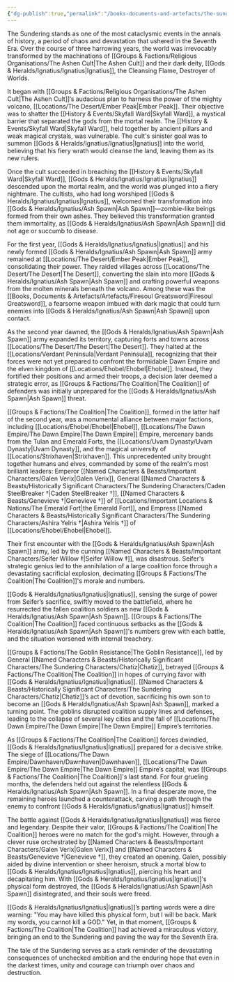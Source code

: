 ```yaml
---
{"dg-publish":true,"permalink":"/books-documents-and-artefacts/the-sundering-a-historical-account/","updated":"2025-01-01T13:28:31.756+00:00"}
---
```


The Sundering stands as one of the most cataclysmic events in the annals of history, a period of chaos and devastation that ushered in the Seventh Era. Over the course of three harrowing years, the world was irrevocably transformed by the machinations of [[Groups & Factions/Religious Organisations/The Ashen Cult\|The Ashen Cult]] and their dark deity, [[Gods & Heralds/Ignatius/Ignatius\|Ignatius]], the Cleansing Flame, Destroyer of Worlds.

It began with [[Groups & Factions/Religious Organisations/The Ashen Cult\|The Ashen Cult]]’s audacious plan to harness the power of the mighty volcano, [[Locations/The Desert/Ember Peak\|Ember Peak]]. Their objective was to shatter the [[History & Events/Skyfall Ward\|Skyfall Ward]], a mystical barrier that separated the gods from the mortal realm. The [[History & Events/Skyfall Ward\|Skyfall Ward]], held together by ancient pillars and weak magical crystals, was vulnerable. The cult's sinister goal was to summon [[Gods & Heralds/Ignatius/Ignatius\|Ignatius]] into the world, believing that his fiery wrath would cleanse the land, leaving them as its new rulers.

Once the cult succeeded in breaching the [[History & Events/Skyfall Ward\|Skyfall Ward]], [[Gods & Heralds/Ignatius/Ignatius\|Ignatius]] descended upon the mortal realm, and the world was plunged into a fiery nightmare. The cultists, who had long worshiped [[Gods & Heralds/Ignatius/Ignatius\|Ignatius]], welcomed their transformation into [[Gods & Heralds/Ignatius/Ash Spawn\|Ash Spawn]]—zombie-like beings formed from their own ashes. They believed this transformation granted them immortality, as [[Gods & Heralds/Ignatius/Ash Spawn\|Ash Spawn]] did not age or succumb to disease.

For the first year, [[Gods & Heralds/Ignatius/Ignatius\|Ignatius]] and his newly formed [[Gods & Heralds/Ignatius/Ash Spawn\|Ash Spawn]] army remained at [[Locations/The Desert/Ember Peak\|Ember Peak]], consolidating their power. They raided villages across [[Locations/The Desert/The Desert\|The Desert]], converting the slain into more [[Gods & Heralds/Ignatius/Ash Spawn\|Ash Spawn]] and crafting powerful weapons from the molten minerals beneath the volcano. Among these was the [[Books, Documents & Artefacts/Artefacts/Firesoul Greatsword\|Firesoul Greatsword]], a fearsome weapon imbued with dark magic that could turn enemies into [[Gods & Heralds/Ignatius/Ash Spawn\|Ash Spawn]] upon contact.

As the second year dawned, the [[Gods & Heralds/Ignatius/Ash Spawn\|Ash Spawn]] army expanded its territory, capturing forts and towns across [[Locations/The Desert/The Desert\|The Desert]]. They halted at the [[Locations/Verdant Peninsula\|Verdant Peninsula]], recognizing that their forces were not yet prepared to confront the formidable Dawn Empire and the elven kingdom of [[Locations/Ehobel/Ehobel\|Ehobel]]. Instead, they fortified their positions and armed their troops, a decision later deemed a strategic error, as [[Groups & Factions/The Coalition\|The Coalition]] of defenders was initially unprepared for the [[Gods & Heralds/Ignatius/Ash Spawn\|Ash Spawn]] threat.

[[Groups & Factions/The Coalition\|The Coalition]], formed in the latter half of the second year, was a monumental alliance between major factions, including [[Locations/Ehobel/Ehobel\|Ehobel]], [[Locations/The Dawn Empire/The Dawn Empire\|The Dawn Empire]] Empire, mercenary bands from the Tulan and Emerald Forts, the [[Locations/Uvam Dynasty/Uvam Dynasty\|Uvam Dynasty]], and the magical university of [[Locations/Strixhaven\|Strixhaven]]. This unprecedented unity brought together humans and elves, commanded by some of the realm's most brilliant leaders: Emperor [[Named Characters & Beasts/Important Characters/Galen Verix\|Galen Verix]], General [[Named Characters & Beasts/Historically Significant  Characters/The Sundering Characters/Caden SteelBreaker †\|Caden SteelBreaker †]], [[Named Characters & Beasts/Genevieve †\|Genevieve †]] of [[Locations/Important Locations & Nations/The Emerald Fort\|the Emerald Fort]], and Empress [[Named Characters & Beasts/Historically Significant  Characters/The Sundering Characters/Ashira Yelris †\|Ashira Yelris †]] of [[Locations/Ehobel/Ehobel\|Ehobel]].

Their first encounter with the [[Gods & Heralds/Ignatius/Ash Spawn\|Ash Spawn]] army, led by the cunning [[Named Characters & Beasts/Important Characters/Seifer Willow ‡\|Seifer Willow ‡]], was disastrous. Seifer's strategic genius led to the annihilation of a large coalition force through a devastating sacrificial explosion, decimating [[Groups & Factions/The Coalition\|The Coalition]]'s morale and numbers.

[[Gods & Heralds/Ignatius/Ignatius\|Ignatius]], sensing the surge of power from Seifer’s sacrifice, swiftly moved to the battlefield, where he resurrected the fallen coalition soldiers as new [[Gods & Heralds/Ignatius/Ash Spawn\|Ash Spawn]]. [[Groups & Factions/The Coalition\|The Coalition]] faced continuous setbacks as the [[Gods & Heralds/Ignatius/Ash Spawn\|Ash Spawn]]'s numbers grew with each battle, and the situation worsened with internal treachery.

[[Groups & Factions/The Goblin Resistance\|The Goblin Resistance]], led by General [[Named Characters & Beasts/Historically Significant  Characters/The Sundering Characters/Chatiz\|Chatiz]], betrayed [[Groups & Factions/The Coalition\|The Coalition]] in hopes of currying favor with [[Gods & Heralds/Ignatius/Ignatius\|Ignatius]]. [[Named Characters & Beasts/Historically Significant  Characters/The Sundering Characters/Chatiz\|Chatiz]]’s act of devotion, sacrificing his own son to become an [[Gods & Heralds/Ignatius/Ash Spawn\|Ash Spawn]], marked a turning point. The goblins disrupted coalition supply lines and defenses, leading to the collapse of several key cities and the fall of [[Locations/The Dawn Empire/The Dawn Empire\|The Dawn Empire]] Empire’s territories.

As [[Groups & Factions/The Coalition\|The Coalition]] forces dwindled, [[Gods & Heralds/Ignatius/Ignatius\|Ignatius]] prepared for a decisive strike. The siege of [[Locations/The Dawn Empire/Dawnhaven/Dawnhaven\|Dawnhaven]], [[Locations/The Dawn Empire/The Dawn Empire\|The Dawn Empire]] Empire’s capital, was [[Groups & Factions/The Coalition\|The Coalition]]'s last stand. For four grueling months, the defenders held out against the relentless [[Gods & Heralds/Ignatius/Ash Spawn\|Ash Spawn]]. In a final desperate move, the remaining heroes launched a counterattack, carving a path through the enemy to confront [[Gods & Heralds/Ignatius/Ignatius\|Ignatius]] himself.

The battle against [[Gods & Heralds/Ignatius/Ignatius\|Ignatius]] was fierce and legendary. Despite their valor, [[Groups & Factions/The Coalition\|The Coalition]] heroes were no match for the god's might. However, through a clever ruse orchestrated by [[Named Characters & Beasts/Important Characters/Galen Verix\|Galen Verix]] and [[Named Characters & Beasts/Genevieve †\|Genevieve †]], they created an opening. Galen, possibly aided by divine intervention or sheer heroism, struck a mortal blow to [[Gods & Heralds/Ignatius/Ignatius\|Ignatius]], piercing his heart and decapitating him. With [[Gods & Heralds/Ignatius/Ignatius\|Ignatius]]'s physical form destroyed, the [[Gods & Heralds/Ignatius/Ash Spawn\|Ash Spawn]] disintegrated, and their souls were freed.

[[Gods & Heralds/Ignatius/Ignatius\|Ignatius]]’s parting words were a dire warning: "You may have killed this physical form, but I will be back. Mark my words, you cannot kill a GOD." Yet, in that moment, [[Groups & Factions/The Coalition\|The Coalition]] had achieved a miraculous victory, bringing an end to the Sundering and paving the way for the Seventh Era.

The tale of the Sundering serves as a stark reminder of the devastating consequences of unchecked ambition and the enduring hope that even in the darkest times, unity and courage can triumph over chaos and destruction.